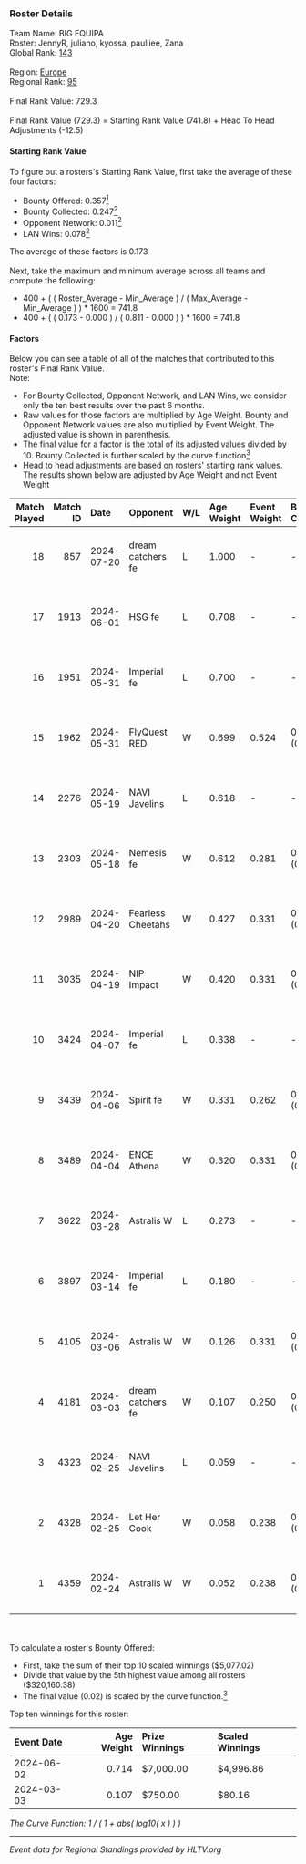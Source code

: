 ### Roster Details<br />
Team Name: BIG EQUIPA<br />
Roster: JennyR, juliano, kyossa, pauliiee, Zana<br />
Global Rank: [143](../../standings_global_2024_08_14.md)<br />
<br />
Region: [Europe]( ../../standings_europe_2024_08_14.md)<br />
Regional Rank: [95]( ../../standings_europe_2024_08_14.md)<br />
<br />
Final Rank Value:  729.3<br />
<br />
Final Rank Value (729.3) = Starting Rank Value (741.8) + Head To Head Adjustments (-12.5)<br />

#### Starting Rank Value<br />
To figure out a rosters's Starting Rank Value, first take the average of these four factors:<br />
- Bounty Offered: 0.357[<sup>1</sup>](#table2)
- Bounty Collected: 0.247[<sup>2</sup>](#table1)
- Opponent Network: 0.011[<sup>2</sup>](#table1)
- LAN Wins: 0.078[<sup>2</sup>](#table1)

The average of these factors is 0.173<br />
<br />
Next, take the maximum and minimum average across all teams and compute the following:<br />
- 400 + ( ( Roster_Average - Min_Average ) / ( Max_Average - Min_Average ) ) * 1600 = 741.8
- 400 + ( ( 0.173 - 0.000 ) / ( 0.811 - 0.000 ) ) * 1600 = 741.8


#### Factors<br />
Below you can see a table of all of the matches that contributed to this roster's Final Rank Value.<br />
Note:<br />

- For Bounty Collected, Opponent Network, and LAN Wins, we consider only the ten best results over the past 6 months.
- Raw values for those factors are multiplied by Age Weight. Bounty and Opponent Network values are also multiplied by Event Weight. The adjusted value is shown in parenthesis.
- The final value for a factor is the total of its adjusted values divided by 10. Bounty Collected is further scaled by the curve function[<sup>3</sup>](#curveFunction)
- Head to head adjustments are based on rosters' starting rank values. The results shown below are adjusted by Age Weight and not Event Weight
<span id="table1"></span><br />


| Match Played | Match ID | Date       | Opponent          | W/L | Age Weight | Event Weight | Bounty Collected | Opponent Network | LAN Wins  | H2H Adj. | Roster                                  |
| -: | -: | :- | :- | :- | :- | :- | :- | :- | :- | -: | :- |
|           18 |      857 | 2024-07-20 | dream catchers fe | L   | 1.000      | -            | -                | -                | -         |   -17.29 | JennyR, juliano, kyossa, pauliiee, Zana |
|           17 |     1913 | 2024-06-01 | HSG fe            | L   | 0.708      | -            | -                | -                | -         |    -9.38 | JennyR, juliano, kyossa, pauliiee, Zana |
|           16 |     1951 | 2024-05-31 | Imperial fe       | L   | 0.700      | -            | -                | -                | -         |    -4.59 | JennyR, juliano, kyossa, pauliiee, Zana |
|           15 |     1962 | 2024-05-31 | FlyQuest RED      | W   | 0.699      | 0.524        | 0.015 (0.006)    | 0.119 (0.044)    | 1 (0.699) |    10.76 | JennyR, juliano, kyossa, pauliiee, Zana |
|           14 |     2276 | 2024-05-19 | NAVI Javelins     | L   | 0.618      | -            | -                | -                | -         |    -8.10 | JennyR, juliano, kyossa, pauliiee, Zana |
|           13 |     2303 | 2024-05-18 | Nemesis fe        | W   | 0.612      | 0.281        | 0.000 (0.000)    | 0.000 (0.000)    | 0 (0.000) |     2.30 | JennyR, juliano, kyossa, pauliiee, Zana |
|           12 |     2989 | 2024-04-20 | Fearless Cheetahs | W   | 0.427      | 0.331        | 0.002 (0.000)    | 0.053 (0.008)    | 0 (0.000) |     5.46 | JennyR, juliano, kyossa, pauliiee, Zana |
|           11 |     3035 | 2024-04-19 | NIP Impact        | W   | 0.420      | 0.331        | 0.007 (0.001)    | 0.205 (0.028)    | 0 (0.000) |     6.01 | JennyR, juliano, kyossa, pauliiee, Zana |
|           10 |     3424 | 2024-04-07 | Imperial fe       | L   | 0.338      | -            | -                | -                | -         |    -2.18 | JennyR, juliano, kyossa, pauliiee, Zana |
|            9 |     3439 | 2024-04-06 | Spirit fe         | W   | 0.331      | 0.262        | 0.005 (0.000)    | 0.129 (0.011)    | 0 (0.000) |     3.88 | JennyR, juliano, kyossa, pauliiee, Zana |
|            8 |     3489 | 2024-04-04 | ENCE Athena       | W   | 0.320      | 0.331        | 0.002 (0.000)    | 0.063 (0.007)    | 0 (0.000) |     3.50 | JennyR, juliano, kyossa, pauliiee, Zana |
|            7 |     3622 | 2024-03-28 | Astralis W        | L   | 0.273      | -            | -                | -                | -         |    -5.46 | JennyR, juliano, kyossa, pauliiee, Zana |
|            6 |     3897 | 2024-03-14 | Imperial fe       | L   | 0.180      | -            | -                | -                | -         |    -1.18 | JennyR, juliano, kyossa, pauliiee, Zana |
|            5 |     4105 | 2024-03-06 | Astralis W        | W   | 0.126      | 0.331        | 0.001 (0.000)    | 0.015 (0.001)    | 0 (0.000) |     1.23 | JennyR, juliano, kyossa, pauliiee, Zana |
|            4 |     4181 | 2024-03-03 | dream catchers fe | W   | 0.107      | 0.250        | 0.015 (0.000)    | 0.201 (0.005)    | 0 (0.000) |     1.52 | JennyR, juliano, kyossa, pauliiee, Zana |
|            3 |     4323 | 2024-02-25 | NAVI Javelins     | L   | 0.059      | -            | -                | -                | -         |    -0.81 | JennyR, juliano, kyossa, pauliiee, Zana |
|            2 |     4328 | 2024-02-25 | Let Her Cook      | W   | 0.058      | 0.238        | 0.056 (0.001)    | 0.122 (0.002)    | 0 (0.000) |     1.26 | JennyR, juliano, kyossa, pauliiee, Zana |
|            1 |     4359 | 2024-02-24 | Astralis W        | W   | 0.052      | 0.238        | 0.002 (0.000)    | 0.050 (0.001)    | 0 (0.000) |     0.60 | JennyR, juliano, kyossa, pauliiee, Zana |

<br />
<span id="table2"></span><br />
To calculate a roster's Bounty Offered:<br />

- First, take the sum of their top 10 scaled winnings ($5,077.02)
- Divide that value by the 5th highest value among all rosters ($320,160.38)
- The final value (0.02) is scaled by the curve function.[<sup>3</sup>](#curveFunction)

Top ten winnings for this roster:<br />

| Event Date | Age Weight | Prize Winnings | Scaled Winnings |
| :- | -: | :- | :- |
| 2024-06-02 |      0.714 | $7,000.00      | $4,996.86       |
| 2024-03-03 |      0.107 | $750.00        | $80.16          |


<span id="curveFunction"></span>_The Curve Function: 1 / ( 1 + abs( log10( x ) ) )_<br />

---
_Event data for Regional Standings provided by HLTV.org_<br />

